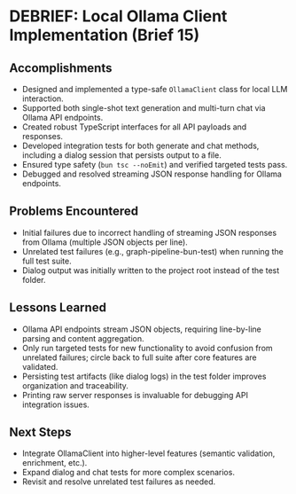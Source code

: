 # DEBRIEF: Local Ollama Client Implementation (Brief 15)

## Accomplishments

- Designed and implemented a type-safe `OllamaClient` class for local LLM interaction.
- Supported both single-shot text generation and multi-turn chat via Ollama API endpoints.
- Created robust TypeScript interfaces for all API payloads and responses.
- Developed integration tests for both generate and chat methods, including a dialog session that persists output to a file.
- Ensured type safety (`bun tsc --noEmit`) and verified targeted tests pass.
- Debugged and resolved streaming JSON response handling for Ollama endpoints.

## Problems Encountered

- Initial failures due to incorrect handling of streaming JSON responses from Ollama (multiple JSON objects per line).
- Unrelated test failures (e.g., graph-pipeline-bun-test) when running the full test suite.
- Dialog output was initially written to the project root instead of the test folder.

## Lessons Learned

- Ollama API endpoints stream JSON objects, requiring line-by-line parsing and content aggregation.
- Only run targeted tests for new functionality to avoid confusion from unrelated failures; circle back to full suite after core features are validated.
- Persisting test artifacts (like dialog logs) in the test folder improves organization and traceability.
- Printing raw server responses is invaluable for debugging API integration issues.

## Next Steps

- Integrate OllamaClient into higher-level features (semantic validation, enrichment, etc.).
- Expand dialog and chat tests for more complex scenarios.
- Revisit and resolve unrelated test failures as needed.
